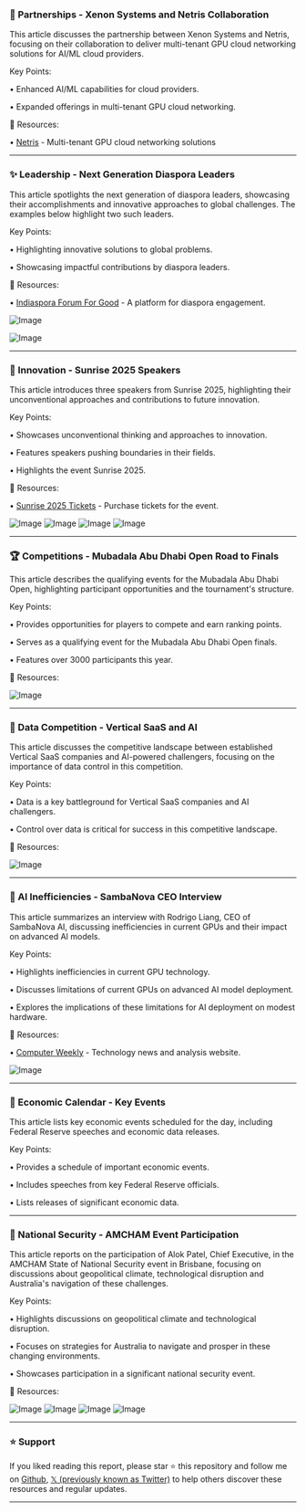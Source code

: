 ### 🤝 Partnerships - Xenon Systems and Netris Collaboration

This article discusses the partnership between Xenon Systems and Netris, focusing on their collaboration to deliver multi-tenant GPU cloud networking solutions for AI/ML cloud providers.


Key Points:

• Enhanced AI/ML capabilities for cloud providers.

• Expanded offerings in multi-tenant GPU cloud networking.


🔗 Resources:

• [Netris](https://netris.io/) - Multi-tenant GPU cloud networking solutions


---

### ✨ Leadership - Next Generation Diaspora Leaders

This article spotlights the next generation of diaspora leaders, showcasing their accomplishments and innovative approaches to global challenges.  The examples below highlight two such leaders.


Key Points:

• Highlighting innovative solutions to global problems.

• Showcasing impactful contributions by diaspora leaders.


🔗 Resources:

• [Indiaspora Forum For Good](https://www.indiaspora.org/) -  A platform for diaspora engagement.

![Image](https://pbs.twimg.com/media/GjqoWJZXsAAyPZf?format=jpg&name=small)

![Image](https://pbs.twimg.com/media/GjrtARmXAAABO-1?format=jpg&name=small)



---

### 🚀 Innovation - Sunrise 2025 Speakers

This article introduces three speakers from Sunrise 2025, highlighting their unconventional approaches and contributions to future innovation.


Key Points:

• Showcases unconventional thinking and approaches to innovation.

• Features speakers pushing boundaries in their fields.

• Highlights the event Sunrise 2025.


🔗 Resources:

• [Sunrise 2025 Tickets](https://tickets.lup.com.au/sunrise-australia-2025?cat=cat-registration) - Purchase tickets for the event.

![Image](https://pbs.twimg.com/media/GkNZa6AWwAAXbOE?format=jpg&name=small)
![Image](https://pbs.twimg.com/media/GkNZeCDXIAAmm-I?format=jpg&name=small)
![Image](https://pbs.twimg.com/media/GkNZhOSWoAEx-bh?format=jpg&name=small)
![Image](https://pbs.twimg.com/media/GkNZkjaXkAAo7Bb?format=jpg&name=small)


---

### 🏆 Competitions - Mubadala Abu Dhabi Open Road to Finals

This article describes the qualifying events for the Mubadala Abu Dhabi Open, highlighting participant opportunities and the tournament's structure.


Key Points:

• Provides opportunities for players to compete and earn ranking points.

• Serves as a qualifying event for the Mubadala Abu Dhabi Open finals.

• Features over 3000 participants this year.


🔗 Resources:

![Image](https://pbs.twimg.com/ext_tw_video_thumb/1892450357545992192/pu/img/u0A88nomaW61BDx6.jpg)


---

### 🤖 Data Competition - Vertical SaaS and AI

This article discusses the competitive landscape between established Vertical SaaS companies and AI-powered challengers, focusing on the importance of data control in this competition.


Key Points:

• Data is a key battleground for Vertical SaaS companies and AI challengers.

• Control over data is critical for success in this competitive landscape.


🔗 Resources:


![Image](https://pbs.twimg.com/media/GkL1WATWMAAZP1e?format=jpg&name=small)



---

### 🤖 AI Inefficiencies - SambaNova CEO Interview

This article summarizes an interview with Rodrigo Liang, CEO of SambaNova AI, discussing inefficiencies in current GPUs and their impact on advanced AI models.


Key Points:

• Highlights inefficiencies in current GPU technology.

• Discusses limitations of current GPUs on advanced AI model deployment.

• Explores the implications of these limitations for AI deployment on modest hardware.


🔗 Resources:

• [Computer Weekly](https://www.computerweekly.com/) -  Technology news and analysis website.

![Image](https://pbs.twimg.com/media/GkKxX7LXgAAWXCx?format=jpg&name=small)


---

### 📅 Economic Calendar - Key Events

This article lists key economic events scheduled for the day, including Federal Reserve speeches and economic data releases.


Key Points:

• Provides a schedule of important economic events.

• Includes speeches from key Federal Reserve officials.

• Lists releases of significant economic data.



---

### 🤝  National Security - AMCHAM Event Participation

This article reports on the participation of Alok Patel, Chief Executive, in the AMCHAM State of National Security event in Brisbane, focusing on discussions about geopolitical climate, technological disruption and Australia's navigation of these challenges.


Key Points:

• Highlights discussions on geopolitical climate and technological disruption.

• Focuses on strategies for Australia to navigate and prosper in these changing environments.

• Showcases participation in a significant national security event.

🔗 Resources:

![Image](https://pbs.twimg.com/media/GkLR5CIWIAAsLNJ?format=jpg&name=360x360)
![Image](https://pbs.twimg.com/media/GkLR5RGXAAA_Pjd?format=jpg&name=360x360)
![Image](https://pbs.twimg.com/media/GkLR5fpWAAAn7MA?format=jpg&name=360x360)
![Image](https://pbs.twimg.com/media/GkLR5ssXMAAphEi?format=jpg&name=360x360)


---

### ⭐️ Support

If you liked reading this report, please star ⭐️ this repository and follow me on [Github](https://github.com/Drix10), [𝕏 (previously known as Twitter)](https://x.com/DRIX_10_) to help others discover these resources and regular updates.

---